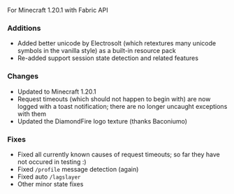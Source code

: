 For Minecraft 1.20.1 with Fabric API

### Additions
- Added better unicode by Electrosolt (which retextures many unicode symbols in the vanilla style) as a built-in resource pack
- Re-added support session state detection and related features

### Changes
- Updated to Minecraft 1.20.1
- Request timeouts (which should not happen to begin with) are now logged with a toast notification; there are no longer uncaught exceptions with them
- Updated the DiamondFire logo texture (thanks Baconiumo)

### Fixes
- Fixed all currently known causes of request timeouts; so far they have not occured in testing :)
- Fixed `/profile` message detection (again)
- Fixed auto `/lagslayer`
- Other minor state fixes